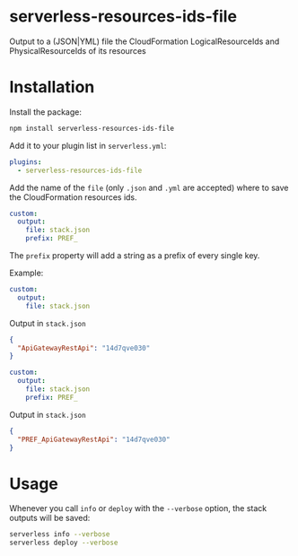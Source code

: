 # serverless-resources-ids-file
Output to a (JSON|YML) file the CloudFormation LogicalResourceIds and PhysicalResourceIds of its resources

# Installation
Install the package:
```bash
npm install serverless-resources-ids-file
```

Add it to your plugin list in `serverless.yml`:

```yaml
plugins:
  - serverless-resources-ids-file
```

Add the name of the `file` (only `.json` and `.yml` are accepted) where to save the CloudFormation resources ids.

```yaml
custom:
  output:
    file: stack.json
    prefix: PREF_
```

The `prefix` property will add a string as a prefix of every single key.

Example:

```yaml
custom:
  output:
    file: stack.json
```
Output in `stack.json`
```json
{
  "ApiGatewayRestApi": "14d7qve030"
}
```

```yaml
custom:
  output:
    file: stack.json
    prefix: PREF_
```
Output in `stack.json`
```json
{
  "PREF_ApiGatewayRestApi": "14d7qve030"
}
```

# Usage
Whenever you call `info` or `deploy` with the `--verbose` option, the stack outputs will be saved:

```bash
serverless info --verbose
serverless deploy --verbose
```

